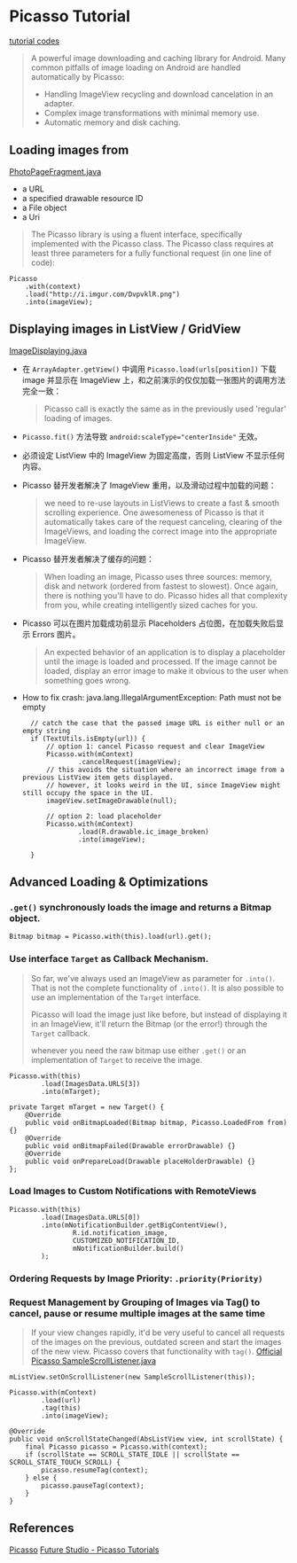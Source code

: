# Picasso Tutorial

[tutorial codes](../../app/src/main/java/me/li2/android/tutorial/Picasso)

> A powerful image downloading and caching library for Android.
> Many common pitfalls of image loading on Android are handled automatically by Picasso:
>
> - Handling ImageView recycling and download cancelation in an adapter.
> - Complex image transformations with minimal memory use.
> - Automatic memory and disk caching.


## Loading images from

[PhotoPageFragment.java](../../app/src/main/java/me/li2/android/tutorial/BasicUI/PhotoPageFragment.java)

- a URL
- a specified drawable resource ID
- a File object
- a Uri

> The Picasso library is using a fluent interface, specifically implemented with the Picasso class. The Picasso class requires at least three parameters for a fully functional request (in one line of code):
 
    Picasso
        .with(context)
        .load("http://i.imgur.com/DvpvklR.png")
        .into(imageView);


## Displaying images in ListView / GridView

[ImageDisplaying.java](../../app/src/main/java/me/li2/android/tutorial/Picasso/L2ImageDisplaying/ImageDisplaying.java)

* 在 `ArrayAdapter.getView()` 中调用 `Picasso.load(urls[position])` 下载 image 并显示在 ImageView 上，和之前演示的仅仅加载一张图片的调用方法完全一致：

    > Picasso call is exactly the same as in the previously used 'regular' loading of images.

* `Picasso.fit()` 方法导致 `android:scaleType="centerInside"` 无效。

* 必须设定 ListView 中的 ImageView 为固定高度，否则 ListView 不显示任何内容。

* Picasso 替开发者解决了 ImageView 重用，以及滑动过程中加载的问题：

     > we need to re-use layouts in ListViews to create a fast & smooth scrolling experience. One awesomeness of Picasso is that it automatically takes care of the request canceling, clearing of the ImageViews, and loading the correct image into the appropriate ImageView.

* Picasso 替开发者解决了缓存的问题：

    > When loading an image, Picasso uses three sources: memory, disk and network (ordered from fastest to slowest). Once again, there is nothing you'll have to do. Picasso hides all that complexity from you, while creating intelligently sized caches for you. 

* Picasso 可以在图片加载成功前显示 Placeholders 占位图，在加载失败后显示 Errors 图片。
    
    > An expected behavior of an application is to display a placeholder until the image is loaded and processed. If the image cannot be loaded, display an error image to make it obvious to the user when something goes wrong.

* How to fix crash: java.lang.IllegalArgumentException: Path must not be empty
        
        // catch the case that the passed image URL is either null or an empty string
        if (TextUtils.isEmpty(url)) {
            // option 1: cancel Picasso request and clear ImageView
            Picasso.with(mContext)
                    .cancelRequest(imageView);
            // this avoids the situation where an incorrect image from a previous ListView item gets displayed.
            // however, it looks weird in the UI, since ImageView might still occupy the space in the UI.
            imageView.setImageDrawable(null);
    
            // option 2: load placeholder
            Picasso.with(mContext)
                    .load(R.drawable.ic_image_broken)
                    .into(imageView);
    
        } 


## Advanced Loading & Optimizations

### `.get()` synchronously loads the image and returns a Bitmap object.

    Bitmap bitmap = Picasso.with(this).load(url).get();

### Use interface `Target` as Callback Mechanism.
 
> So far, we've always used an ImageView as parameter for `.into()`. That is not the complete functionality of `.into()`. It is also possible to use an implementation of the `Target` interface.
>
> Picasso will load the image just like before, but instead of displaying it in an ImageView, it'll return the Bitmap (or the error!) through the `Target` callback.
>
> whenever you need the raw bitmap use either `.get()` or an implementation of `Target` to receive the image.

    Picasso.with(this)
            .load(ImagesData.URLS[3])
            .into(mTarget);
    
    private Target mTarget = new Target() {
        @Override
        public void onBitmapLoaded(Bitmap bitmap, Picasso.LoadedFrom from) {}
        @Override
        public void onBitmapFailed(Drawable errorDrawable) {}
        @Override
        public void onPrepareLoad(Drawable placeHolderDrawable) {}
    };
        
### Load Images to Custom Notifications with RemoteViews

    Picasso.with(this)
            .load(ImagesData.URLS[0])
            .into(mNotificationBuilder.getBigContentView(),
                    R.id.notification_image,
                    CUSTOMIZED_NOTIFICATION_ID,
                    mNotificationBuilder.build()
            );

### Ordering Requests by Image Priority: `.priority(Priority)`

### Request Management by Grouping of Images via Tag() to cancel, pause or resume multiple images at the same time
    
> If your view changes rapidly, it'd be very useful to cancel all requests of the images on the previous, outdated screen and start the images of the new view. Picasso covers that functionality with `tag()`. [Official Picasso SampleScrollListener.java](https://github.com/square/picasso/blob/master/picasso-sample/src/main/java/com/example/picasso/SampleScrollListener.java)

    mListView.setOnScrollListener(new SampleScrollListener(this));

    Picasso.with(mContext)
            .load(url)
            .tag(this)
            .into(imageView);
    
    @Override
    public void onScrollStateChanged(AbsListView view, int scrollState) {
        final Picasso picasso = Picasso.with(context);
        if (scrollState == SCROLL_STATE_IDLE || scrollState == SCROLL_STATE_TOUCH_SCROLL) {
            picasso.resumeTag(context);
        } else {
            picasso.pauseTag(context);
        }
    }

## References

[Picasso](http://square.github.io/picasso/)
[Future Studio - Picasso Tutorials](https://futurestud.io/tutorials/picasso-series-round-up)
